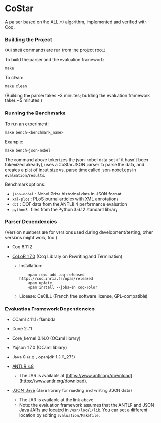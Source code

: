 # CoStar
A parser based on the ALL(*) algorithm, implemented and verified with Coq.

### Building the Project

(All shell commands are run from the project root.)

To build the parser and the evaluation framework:

```
make
```

To clean:

```
make clean
```

(Building the parser takes ~3 minutes; building the evaluation framework takes ~5 minutes.)

### Running the Benchmarks

To run an experiment:

```
make bench-<benchmark_name>
```

Example:

```
make bench-json-nobel
```

The command above tokenizes the json-nobel data set (if it hasn't been tokenized already), uses a CoStar JSON parser to parse the data, and creates a plot of input size vs. parse time called json-nobel.eps in `evaluation/results`.

Benchmark options:

- ```json-nobel``` : Nobel Prize historical data in JSON format
- ```xml-plos```   : PLoS journal articles with XML annotations
- ```dot```        : DOT data from the ANTLR 4 performance evaluation
- ```python3```    : files from the Python 3.6.12 standard library

### Parser Dependencies

(Version numbers are for versions used during development/testing; other versions might work, too.)

* Coq 8.11.2

* [CoLoR 1.7.0](http://color.inria.fr/) (Coq Library on Rewriting and Termination)

  * Installation:

    ```
        opam repo add coq-released https://coq.inria.fr/opam/released
        opam update
        opam install --jobs=$n coq-color
    ```

  * License: CeCILL (French free software license, GPL-compatible)

### Evaluation Framework Dependencies

* OCaml 4.11.1+flambda

* Dune 2.7.1

* Core_kernel 0.14.0 (OCaml library)

* Yojson 1.7.0 (OCaml library)

* Java 8 (e.g., openjdk 1.8.0_275)

* [ANTLR 4.8](https://www.antlr.org)

  * The JAR is available at [https://www.antlr.org/download](https://www.antlr.org/download).

* [JSON-Java](https://github.com/stleary/JSON-java) (Java library for reading and writing JSON data)

  * The JAR is available at the link above.
  * Note: the evaluation framework assumes that the ANTLR and JSON-Java JARs are located in `/usr/local/lib`. You can set a different location by editing `evaluation/Makefile`.

